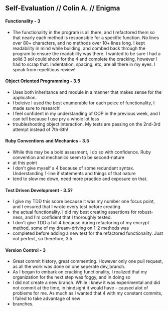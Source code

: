 ## Self-Evaluation // Colin A. // Enigma

#### Functionality - 3
- The functionality in the program is all there, and I refactored them so that nearly each method is responsible for a
 specific function. No lines over 80+ characters, and no methods over 10+ lines long. I kept readability in mind while 
 building, and combed back through the program to ensure the readability was there. I wanted to be sure I had a solid 3 soI
 could shoot for the 4 and complete the cracking, however I had to scrap that. Indentation, spacing, etc, are all there 
 in my eyes. I speak from repetitious review!

#### Object Oriented Programming - 3.5
- Uses both inheritance and module in a manner that makes sense for the application.
- I beleive I used the best enumerable for each peice of functionality, I made sure to research!
- I feel confident in my understanding of OOP in the previous week, and I can tell because I use pry a whole lot less
- troubleshooting object interaction. My tests are passing on the 2nd-3rd attempt instead of 7th-8th!

#### Ruby Conventions and Mechanics - 3.5
- While this may be a bold assesment, I do so with confidence. Ruby convention and mechanics seem to be second-nature 
- at this point
- I don't give myself a 4 because of some redundant syntax. Understanding 1-line if statements and things of that nature
- tend to slow me down, need more practice and exposure on that.

#### Test Driven Development - 3.5?
- I give my TDD this score because it was my number one focus point, and I ensured that I wrote every test before creating
- the actual functionality.  I did my best creating assertions for robust-ness, and I'm confident that I thoroughly tested.
- I don't give TDD a full 4 because during refactoring of my encrypt method, some of my dream-driving on 1-2 methods was
- completed before adding a new test for the refactored functionality. Just not perfect, so therefore, 3.5 

#### Version Control - 3
- Great commit history, great commenting. However only one pull request, as all the work was done on one seperate dev_branch.
- As I began to embark on cracking functionality, I realized that my organization for the next step was foggy, and in doing so
- I did not create a new branch. While I knew it was experimental and did not commit at the time, in hindsight it would have  - caused alot of problems for me. As much as I wanted that 4 with my constant commits, I failed to take advantage of new  
- branches.

